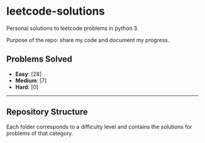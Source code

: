 # leetcode-solutions

Personal solutions to leetcode problems in python 3.

Purpose of the repo: share my code and document my progress.

## Problems Solved

- **Easy**: [28]  <!-- Placeholder for Easy problems count -->
- **Medium**: [7] <!-- Placeholder for Medium problems count -->
- **Hard**: [0]   <!-- Placeholder for Hard problems count -->

---

## Repository Structure

Each folder corresponds to a difficulty level and contains the solutions for problems of that category.


